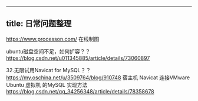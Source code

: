 
---
title: 日常问题整理
---


https://www.processon.com/ 在线制图


ubuntu磁盘空间不足，如何扩容？？
https://blog.csdn.net/u011345885/article/details/73060897

32.无限试用Navicat for MySQL？？
https://my.oschina.net/u/3509764/blog/910748
宿主机 Navicat 连接VMware Ubuntu 虚拟机 的MySQL 实现方法
https://blog.csdn.net/qq_34256348/article/details/78358678